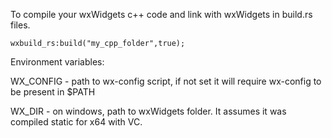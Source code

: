 To compile your wxWidgets c++ code and link with wxWidgets in build.rs files.

``` 
wxbuild_rs:build("my_cpp_folder",true);
``` 

Environment variables:

WX_CONFIG - path to wx-config script, if not set it will require wx-config to be present in $PATH

WX_DIR - on windows, path to wxWidgets folder. It assumes it was compiled static for x64 with VC.
